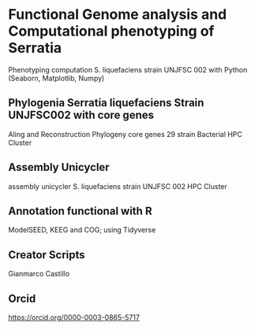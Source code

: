 # Functional Genome analysis and Computational phenotyping of Serratia
Phenotyping computation S. liquefaciens strain UNJFSC 002 with Python (Seaborn, Matplotlib, Numpy)

## Phylogenia Serratia liquefaciens Strain UNJFSC002 with core genes
Aling and Reconstruction Phylogeny core genes 29 strain Bacterial HPC Cluster

## Assembly Unicycler
assembly unicycler S. liquefaciens strain UNJFSC 002 HPC Cluster

## Annotation functional with R
ModelSEED, KEEG and COG; using Tidyverse

## Creator Scripts
Gianmarco Castillo

## Orcid
https://orcid.org/0000-0003-0865-5717
